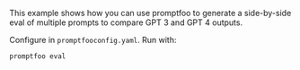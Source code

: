 This example shows how you can use promptfoo to generate a side-by-side eval of multiple prompts to compare GPT 3 and GPT 4 outputs.

Configure in `promptfooconfig.yaml`. Run with:

```
promptfoo eval
```
